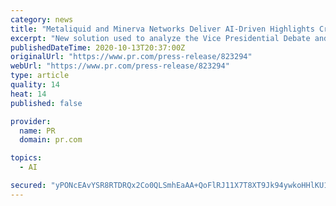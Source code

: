 ```yaml
---
category: news
title: "Metaliquid and Minerva Networks Deliver AI-Driven Highlights Creator Solution"
excerpt: "New solution used to analyze the Vice Presidential Debate and fed into Minerva’s Smart Highlights technology for a custom highlights reel."
publishedDateTime: 2020-10-13T20:37:00Z
originalUrl: "https://www.pr.com/press-release/823294"
webUrl: "https://www.pr.com/press-release/823294"
type: article
quality: 14
heat: 14
published: false

provider:
  name: PR
  domain: pr.com

topics:
  - AI

secured: "yPONcEAvYSR8RTDRQx2Co0QLSmhEaAA+QoFlRJ11X7T8XT9Jk94ywkoHHlKU1VhV1cLOnuY67yIlf4JNNeI/gJCZ+5rBCDSvtXQ5smCmeqFPDNy4sJDQfdhZSmZ6uyFfToEoufDfjUOpM9fP4ED5kEOF5edU/IhrjYSEtfNIALZ8tn9FQ1rpIj8kcIn68JyOkeuUJudnQbCqs/AwjYVZwSfdzTVhcigOL8I62otD4f/u5yPT+9OqL/Wm8s2i2dWDwfdFHLE6vdE59kQabGO6AwPZragWDhfM5Qum/1x3u6LyPlaNgrsA4t4jj2V4Ue9uHAg2Bs9Kgv9zmF7upDd5q3Viv8QEa9urNHyA2HU4NcY=;LD45KS69vpNrtkAmZ1bzWQ=="
---
```


